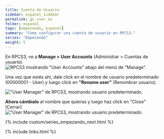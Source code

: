 ```yaml
---
title: Cuenta de Usuario
sidebar: espanol_sidebar
permalink: gs_user_es
folder: espanol
tags: [empezando, espanol]
summary: "Como configurar una cuenta de usuario en RPCS3."
series: "Empezando"
weight: 5
---
```


En RPCS3, ve a **Manage > User Accounts** (Administrar > Cuentas de usuario)  
![RPCS3 mostrando "User Accounts" abajo del menú de "Manage".](https://carlmylo.github.io/rb3-pc/images/conf/rpcs3user.png "RPCS3: User Accounts")

Una vez que estés ahí, dale click en el nombre de usuario predeterminado (00000001 - User) y luego click en **"Rename user"** (Renombrar usuario).

!["User Manager" de RPCS3, mostrando usuario predeterminado.](https://carlmylo.github.io/rb3-pc/images/conf/rpcs3rename.png "RPCS3: User Accounts")

**Ahora cámbialo** al nombre que quieras y luego haz click en "Close" (Cerrar).  
!["User Manager" de RPCS3, mostrando usuario predeterminado.](https://carlmylo.github.io/rb3-pc/images/conf/rpcs3namepanel.png "RPCS3: Rename User")

{% include custom/series_empezando_next.html %}

{% include links.html %}